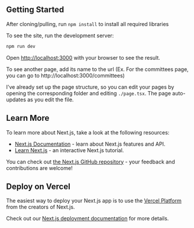 ## Getting Started

After cloning/pulling, run ```npm install``` to install all required libraries

To see the site, run the development server:

```bash
npm run dev

```

Open [http://localhost:3000](http://localhost:3000) with your browser to see the result.

To see another page, add its name to the url (Ex. For the committees page, you can go to http://localhost:3000/committees)

I've already set up the page structure, so you can edit your pages by opening the corresponding folder and editing `./page.tsx`. The page auto-updates as you edit the file.

## Learn More

To learn more about Next.js, take a look at the following resources:

- [Next.js Documentation](https://nextjs.org/docs) - learn about Next.js features and API.
- [Learn Next.js](https://nextjs.org/learn) - an interactive Next.js tutorial.

You can check out [the Next.js GitHub repository](https://github.com/vercel/next.js) - your feedback and contributions are welcome!

## Deploy on Vercel

The easiest way to deploy your Next.js app is to use the [Vercel Platform](https://vercel.com/new?utm_medium=default-template&filter=next.js&utm_source=create-next-app&utm_campaign=create-next-app-readme) from the creators of Next.js.

Check out our [Next.js deployment documentation](https://nextjs.org/docs/app/building-your-application/deploying) for more details.
